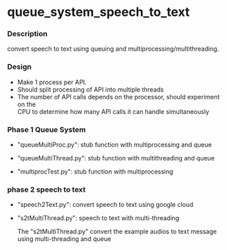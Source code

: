 # queue_system_speech_to_text

### Description

convert speech to text using queuing and multiprocessing/multithreading.

### Design

- Make 1 process per API. <br />
- Should split processing of API into multiple threads <br />
- The number of API calls depends on the processor, should experiment on the <br />
CPU to determine how many API calls it can handle simultaneously <br />

### Phase 1 Queue System

- "queueMultiProc.py": stub function with multiprocessing and queue

- "queueMultiThread.py": stub function with multithreading and queue

- "multiprocTest.py": stub function with multiprocessing

### phase 2 speech to text

- "speech2Text.py": convert speech to text using google cloud

- "s2tMultiThread.py": speech to text with multi-threading
	
	The "s2tMultiThread.py" convert the example audios to text message using multi-threading and queue


